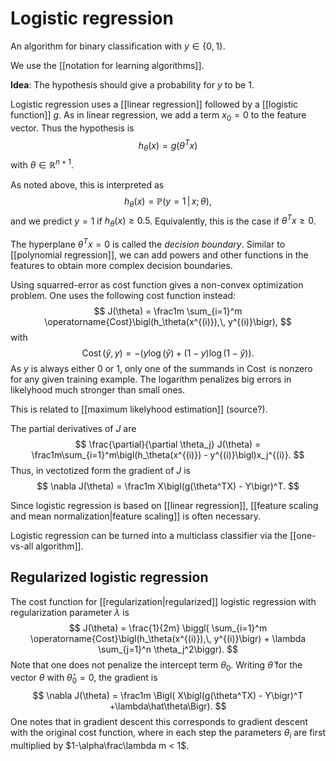 # Logistic regression

An algorithm for binary classification with $y \in \{0,\,1\}$. 

We use the [[notation for learning algorithms]].

**Idea**: The hypothesis should give a probability for $y$ to be $1$. 

Logistic regression uses a [[linear regression]] followed by a [[logistic function]] $g$. As in linear regression, we add a term $x_0 = 0$ to the feature vector. Thus the hypothesis is $$h_\theta(x) = g(\theta^Tx)$$ with $\theta \in \mathbb{R}^{n+1}$.

As noted above, this is interpreted as $$h_\theta(x) = \mathbb{P}(y =1\, |\, x;\, \theta),$$
and we predict $y = 1$ if $h_\theta(x) \ge 0.5$. Equivalently, this is the case if $\theta^Tx \ge 0$.

The hyperplane $\theta^Tx = 0$ is called the *decision boundary*. Similar to [[polynomial regression]], we can add powers and other functions in the features to obtain more complex decision boundaries.

Using squarred-error as cost function gives a non-convex optimization problem. One uses the following cost function instead:
$$
	J(\theta) =
	\frac1m \sum_{i=1}^m \operatorname{Cost}\bigl(h_\theta(x^{(i)}),\, y^{(i)}\bigr), 
$$
with
$$
	\operatorname{Cost}(\hat y, y) = -\bigl(y\log(\hat y) + (1-y)\log(1-\hat y)\bigr).
$$
As $y$ is always either $0$ or $1$, only one of the summands in $\operatorname{Cost}$ is nonzero for any given training example. The logarithm penalizes big errors in likelyhood much stronger than small ones.

This is related to [[maximum likelyhood estimation]] (source?).

The partial derivatives of $J$ are
$$
	\frac{\partial}{\partial \theta_j} J(\theta) =
	\frac1m\sum_{i=1}^m\bigl(h_\theta(x^{(i)}) - y^{(i)}\bigl)x_j^{(i)}.
$$
Thus, in vectotized form the gradient of $J$ is
$$
	\nabla J(\theta) = \frac1m X\bigl(g(\theta^TX) - Y\bigr)^T.
$$

Since logistic regression is based on [[linear regression]], [[feature scaling and mean normalization|feature scaling]] is often necessary.

Logistic regression can be turned into a multiclass classifier via the [[one-vs-all algorithm]].

## Regularized logistic regression

The cost function for [[regularization|regularized]] logistic regression with regularization parameter $\lambda$ is
$$
	J(\theta) =
	\frac{1}{2m} \biggl(
	\sum_{i=1}^m \operatorname{Cost}\bigl(h_\theta(x^{(i)}),\, y^{(i)}\bigr) +
	\lambda \sum_{j=1}^n \theta_j^2\biggr).
$$
Note that one does not penalize the intercept term $\theta_0$. Writing $\hat\theta$ for the vector $\theta$ with $\hat\theta_0=0$, the gradient is
$$
\nabla J(\theta) = \frac1m \Bigl( X\bigl(g(\theta^TX) - Y\bigr)^T +\lambda\hat\theta\Bigr).
$$
One notes that in gradient descent this corresponds to gradient descent with the original cost function, where in each step the parameters $\theta_i$ are first multiplied by $1-\alpha\frac\lambda m < 1$.